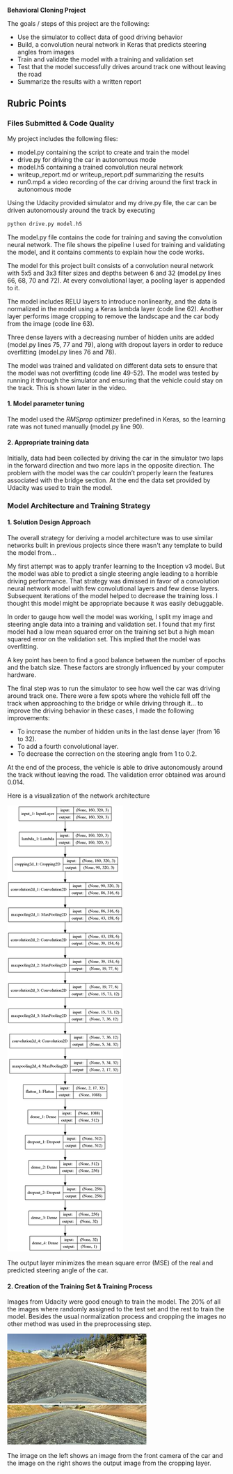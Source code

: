 **Behavioral Cloning Project**

The goals / steps of this project are the following:
* Use the simulator to collect data of good driving behavior
* Build, a convolution neural network in Keras that predicts steering angles from images
* Train and validate the model with a training and validation set
* Test that the model successfully drives around track one without leaving the road
* Summarize the results with a written report


[//]: # (Image References)

[image1]: ./model.png "Model Visualization"
[image2]: ./before_cropping.jpg "Example image before cropping"
[image3]: ./after_cropping.jpg "Example image after cropping"
[image4]: ./examples/placeholder_small.png "Recovery Image"
[image5]: ./examples/placeholder_small.png "Recovery Image"
[image6]: ./examples/placeholder_small.png "Normal Image"
[image7]: ./examples/placeholder_small.png "Flipped Image"

## Rubric Points

### Files Submitted & Code Quality

My project includes the following files:
* model.py containing the script to create and train the model
* drive.py for driving the car in autonomous mode
* model.h5 containing a trained convolution neural network 
* writeup_report.md or writeup_report.pdf summarizing the results
* run0.mp4 a video recording of the car driving around the first track in autonomous mode

Using the Udacity provided simulator and my drive.py file, the car can be driven autonomously around the track by executing 
```sh
python drive.py model.h5
```

The model.py file contains the code for training and saving the convolution neural network. The file shows the pipeline I used for training and validating the model, and it contains comments to explain how the code works.

The model for this project built consists of a convolution neural network with 5x5 and 3x3 filter sizes and depths between 6 and 32 (model.py lines 66, 68, 70 and 72). At every convolutional layer, a pooling layer is appended to it. 

The model includes RELU layers to introduce nonlinearity, and the data is normalized in the model using a Keras lambda layer (code line 62). Another layer performs image cropping to remove the landscape and the car body from the image (code line 63).

Three dense layers with a decreasing number of hidden units are added (model.py lines 75, 77 and 79), along with dropout layers in order to reduce overfitting (model.py lines 76 and 78). 

The model was trained and validated on different data sets to ensure that the model was not overfitting (code line 49-52). The model was tested by running it through the simulator and ensuring that the vehicle could stay on the track. This is shown later in the video.

#### 1. Model parameter tuning

The model used the *RMSprop* optimizer predefined in Keras, so the learning rate was not tuned manually (model.py line 90).

#### 2. Appropriate training data

Initially, data had been collected by driving the car in the simulator two laps in the forward direction and two more laps in the opposite direction. The problem with the model was the car couldn’t properly learn the features associated with the bridge section. At the end the data set provided by Udacity was used to train the model.

### Model Architecture and Training Strategy

#### 1. Solution Design Approach

The overall strategy for deriving a model architecture was to use similar networks built in previous projects since there wasn't any template to build the model from...

My first attempt was to apply tranfer learning to the Inception v3 model. But the model was able to predict a single steering angle leading to a horrible driving performance. That strategy was dimissed in favor of a convolution neural network model with few convolutional layers and few dense layers. Subsequent iterations of the model helped to decrease the training loss. I thought this model might be appropriate because it was easily debuggable.

In order to gauge how well the model was working, I split my image and steering angle data into a training and validation set. I found that my first model had a low mean squared error on the training set but a high mean squared error on the validation set. This implied that the model was overfitting. 

A key point has been to find a good balance between the number of epochs and the batch size. These factors are strongly influenced by your computer hardware.

The final step was to run the simulator to see how well the car was driving around track one. There were a few spots where the vehicle fell off the track when approaching to the bridge or while driving through it... to improve the driving behavior in these cases, I made the following improvements:

* To increase the number of hidden units in the last dense layer (from 16 to 32).
* To add a fourth convolutional layer.
* To decrease the correction on the steering angle from 1 to 0.2.

At the end of the process, the vehicle is able to drive autonomously around the track without leaving the road. The validation error obtained was around 0.014.

Here is a visualization of the network architecture 

![alt text][image1]

The output layer minimizes the mean square error (MSE) of the  real and predicted steering angle of the car.

#### 2. Creation of the Training Set & Training Process

Images from Udacity were good enough to train the model. The 20% of all the images where randomly assigned to the test set and the rest to train the model. Besides the usual normalization process and cropping the images no other method was used in the preprocessing step.

![alt text][image2]  ![alt text][image3]

The image on the left shows an image from the front camera of the car and the image on the right shows the output image from the cropping layer.
